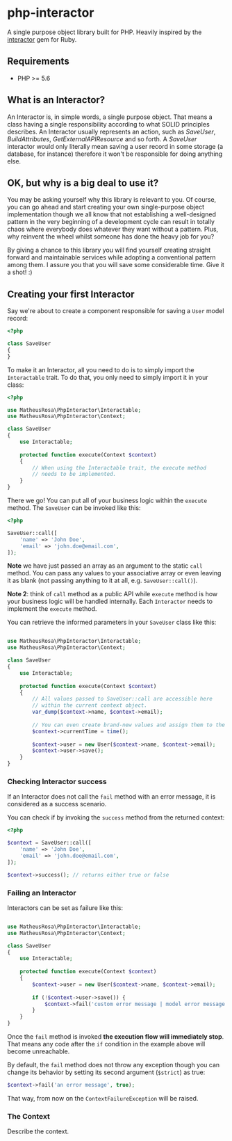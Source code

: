 # php-interactor

A single purpose object library built for PHP. Heavily inspired by the [interactor](https://github.com/collectiveidea/interactor) gem for Ruby.

## Requirements

- PHP >= 5.6

## What is an Interactor?

An Interactor is, in simple words, a single purpose object. That means a class having a single responsibility according to
what SOLID principles describes. An Interactor usually represents an action, such as _SaveUser_, _BuildAttributes_, _GetExternalAPIResource_ and so forth.
A _SaveUser_ interactor would only literally mean saving a user record in some storage (a database, for instance) therefore it won't be responsible for
doing anything else.

## OK, but why is a big deal to use it?

You may be asking yourself why this library is relevant to you. Of course, you can go ahead and start creating your own single-purpose
object implementation though we all know that not establishing a well-designed pattern in the very beginning of a development
cycle can result in totally chaos where everybody does whatever they want without a pattern. Plus, why reinvent the wheel whilst someone has done the
heavy job for you?

By giving a chance to this library you will find yourself creating straight forward and maintainable services while adopting a conventional pattern among them.
I assure you that you will save some considerable time. Give it a shot! :)

## Creating your first Interactor

Say we're about to create a component responsible for saving a `User` model record:

```php
<?php

class SaveUser
{
}
```

To make it an Interactor, all you need to do is to simply import the `Interactable` trait. 
To do that, you only need to simply import it in your class:

```php
<?php

use MatheusRosa\PhpInteractor\Interactable;
use MatheusRosa\PhpInteractor\Context;

class SaveUser
{
    use Interactable;
    
    protected function execute(Context $context)
    {
        // When using the Interactable trait, the execute method
        // needs to be implemented. 
    }
}
```

There we go! You can put all of your business logic within the `execute` method. The `SaveUser` can be invoked like this:

```php
<?php

SaveUser::call([
    'name' => 'John Doe',
    'email' => 'john.doe@email.com',
]);
```

**Note** we have just passed an array as an argument to the static `call` method. You can pass any values to your associative array
or even leaving it as blank (not passing anything to it at all, e.g. `SaveUser::call()`).

**Note 2**: think of `call` method as a public API while `execute` method is how your business logic will be handled internally.
Each `Interactor` needs to implement the `execute` method.

You can retrieve the informed parameters in your `SaveUser` class like this:

```php

use MatheusRosa\PhpInteractor\Interactable;
use MatheusRosa\PhpInteractor\Context;

class SaveUser
{
    use Interactable;
    
    protected function execute(Context $context)
    {
        // All values passed to SaveUser::call are accessible here
        // within the current context object.
        var_dump($context->name, $context->email);
        
        // You can even create brand-new values and assign them to the current context
        $context->currentTime = time();
        
        $context->user = new User($context->name, $context->email);
        $context->user->save();
    }
}
```

### Checking Interactor success

If an Interactor does not call the `fail` method with an error message, it is considered as a success scenario.

You can check if by invoking the `success` method from the returned context:

```php
<?php

$context = SaveUser::call([
    'name' => 'John Doe',
    'email' => 'john.doe@email.com',
]);

$context->success(); // returns either true or false
```

### Failing an Interactor

Interactors can be set as failure like this:

```php

use MatheusRosa\PhpInteractor\Interactable;
use MatheusRosa\PhpInteractor\Context;

class SaveUser
{
    use Interactable;
    
    protected function execute(Context $context)
    {
        $context->user = new User($context->name, $context->email);
        
        if (!$context->user->save()) {
            $context->fail('custom error message | model error message');
        }
    }
}
```

Once the `fail` method is invoked **the execution flow will immediately stop**. That means any code after the `if` condition in the example above
will become unreachable.

By default, the `fail` method does not throw any exception though you can change its behavior by setting its second argument (`$strict`)
as true:

```php
$context->fail('an error message', true);
```

That way, from now on the `ContextFailureException` will be raised.

### The Context

Describe the context.
